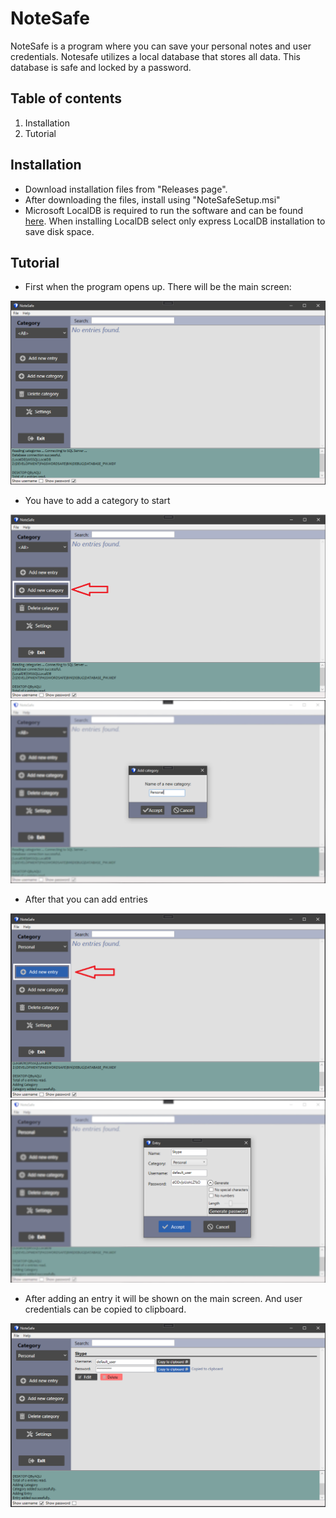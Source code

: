 # NoteSafe
NoteSafe is a program where you can save your personal notes and user credentials. Notesafe utilizes a local database that stores all data. This database is safe and locked by a password.

## Table of contents
1. Installation
2. Tutorial

## Installation
- Download installation files from "Releases page". 
- After downloading the files, install using "NoteSafeSetup.msi"
- Microsoft LocalDB is required to run the software and can be found [here](https://go.microsoft.com/fwlink/?LinkID=866658).
  When installing LocalDB select only express LocalDB installation to save disk space.

## Tutorial
- First when the program opens up. There will be the main screen:

![MainScreen](/images/main_screen.png)

- You have to add a category to start

![Category1](/images/main_screen2.png)
![Category2](/images/category.png)

- After that you can add entries

![Entry1](/images/new_entry1.png)
![Entry2](/images/new_entry2.png)

- After adding an entry it will be shown on the main screen. And user credentials can be copied to clipboard.

![Final](/images/final_main.png)
